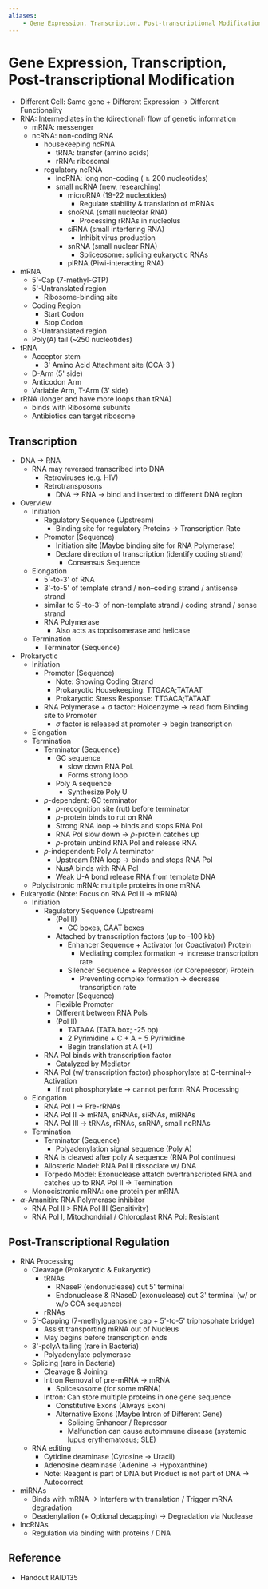 ```yaml
---
aliases:
    - Gene Expression, Transcription, Post-transcriptional Modification
---
```


# Gene Expression, Transcription, Post-transcriptional Modification

- Different Cell: Same gene + Different Expression → Different Functionality
- RNA: Intermediates in the (directional) flow of genetic information
    - mRNA: messenger
    - ncRNA: non-coding RNA
        - housekeeping ncRNA
            - tRNA: transfer (amino acids)
            - rRNA: ribosomal
        - regulatory ncRNA
            - lncRNA: long non-coding ($\ge 200$ nucleotides)
            - small ncRNA (new, researching)
                - microRNA (19-22 nucleotides)
					- Regulate stability & translation of mRNAs
                - snoRNA (small nucleolar RNA)
	                - Processing rRNAs in nucleolus
                - siRNA (small interfering RNA)
	                - Inhibit virus production
                - snRNA (small nuclear RNA)
	                - Spliceosome: splicing eukaryotic RNAs
                - piRNA (Piwi-interacting RNA)
- mRNA
    - 5'-Cap (7-methyl-GTP)
    - 5'-Untranslated region
        - Ribosome-binding site
    - Coding Region
        - Start Codon
        - Stop Codon
    - 3'-Untranslated region
    - Poly(A) tail (~250 nucleotides)
- tRNA
    - Acceptor stem
        - 3' Amino Acid Attachment site (CCA-3')
    - D-Arm (5' side)
    - Anticodon Arm
    - Variable Arm, T-Arm (3' side)
- rRNA (longer and have more loops than tRNA)
    - binds with Ribosome subunits
    - Antibiotics can target ribosome

## Transcription

- DNA → RNA
    - RNA may reversed transcribed into DNA
        - Retroviruses (e.g. HIV)
        - Retrotransposons
            - DNA → RNA → bind and inserted to different DNA region
- Overview
    - Initiation
        - Regulatory Sequence (Upstream)
            - Binding site for regulatory Proteins → Transcription Rate
        - Promoter (Sequence)
            - Initiation site (Maybe binding site for RNA Polymerase)
            - Declare direction of transcription (identify coding strand)
                - Consensus Sequence
    - Elongation
        - 5'-to-3' of RNA
        - 3'-to-5' of template strand / non–coding strand / antisense strand
        - similar to 5'-to-3' of non-template strand / coding strand / sense strand
        - RNA Polymerase
            - Also acts as topoisomerase and helicase
    - Termination
        - Terminator (Sequence)
- Prokaryotic
    - Initiation
        - Promoter (Sequence)
            - Note: Showing Coding Strand
            - Prokaryotic Housekeeping: TTGACA;TATAAT
            - Prokaryotic Stress Response: TTGACA;TATAAT
        - RNA Polymerase + $\sigma$ factor: Holoenzyme → read from Binding site to Promoter
            - $\sigma$ factor is released at promoter → begin transcription
    - Elongation
    - Termination
        - Terminator (Sequence)
            - GC sequence
                - slow down RNA Pol.
                - Forms strong loop
            - Poly A sequence
                - Synthesize Poly U
        - $\rho$-dependent: GC terminator
            - $\rho$-recognition site (rut) before terminator
            - $\rho$-protein binds to rut on RNA
            - Strong RNA loop → binds and stops RNA Pol
            - RNA Pol slow down → $\rho$-protein catches up
            - $\rho$-protein unbind RNA Pol and release RNA
        - $\rho$-independent: Poly A terminator
            - Upstream RNA loop → binds and stops RNA Pol
            - NusA binds with RNA Pol
            - Weak U-A bond release RNA from template DNA
    - Polycistronic mRNA: multiple proteins in one mRNA
- Eukaryotic (Note: Focus on RNA Pol II → mRNA)
    - Initiation
        - Regulatory Sequence (Upstream)
            - (Pol II)
                - GC boxes, CAAT boxes
            - Attached by transcription factors (up to -100 kb)
                - Enhancer Sequence + Activator (or Coactivator) Protein
	                - Mediating complex formation → increase transcription rate
                - Silencer Sequence + Repressor (or Corepressor) Protein
					- Preventing complex formation → decrease transcription rate
        - Promoter (Sequence)
            - Flexible Promoter
            - Different between RNA Pols
            - (Pol II)
                - TATAAA (TATA box; -25 bp)
                - 2 Pyrimidine + C + A + 5 Pyrimidine
                - Begin translation at A (+1)
        - RNA Pol binds with transcription factor
            - Catalyzed by Mediator
        - RNA Pol (w/ transcription factor) phosphorylate at C-terminal→ Activation
            - If not phosphorylate → cannot perform RNA Processing
    - Elongation
        - RNA Pol I → Pre-rRNAs
        - RNA Pol II → mRNA, snRNAs, siRNAs, miRNAs
        - RNA Pol III → tRNAs, rRNAs, snRNA, small ncRNAs
    - Termination
        - Terminator (Sequence)
            - Polyadenylation signal sequence (Poly A)
        - RNA is cleaved after poly A sequence (RNA Pol continues)
        - Allosteric Model: RNA Pol II dissociate w/ DNA
        - Torpedo Model: Exonuclease attatch overtranscripted RNA and catches up to RNA Pol II → Termination
    - Monocistronic mRNA: one protein per mRNA
- $\alpha$-Amanitin: RNA Polymerase inhibitor
	- RNA Pol II > RNA Pol III (Sensitivity)
	- RNA Pol I, Mitochondrial / Chloroplast RNA Pol: Resistant

## Post-Transcriptional Regulation

- RNA Processing
    - Cleavage (Prokaryotic & Eukaryotic)
        - tRNAs
            - RNaseP (endonuclease) cut 5' terminal
            - Endonuclease & RNaseD (exonuclease) cut 3' terminal (w/ or w/o CCA sequence)
        - rRNAs
    - 5'-Capping (7-methylguanosine cap + 5'-to-5' triphosphate bridge)
        - Assist transporting mRNA out of Nucleus
        - May begins before transcription ends
    - 3'-polyA tailing (rare in Bacteria)
        - Polyadenylate polymerase
    - Splicing (rare in Bacteria)
        - Cleavage & Joining
        - Intron Removal of pre-mRNA → mRNA
            - Splicesosome (for some mRNA)
        - Intron: Can store multiple proteins in one gene sequence
            - Constitutive Exons (Always Exon)
            - Alternative Exons (Maybe Intron of Different Gene)
                - Splicing Enhancer / Repressor
                - Malfunction can cause autoimmune disease (systemic lupus erythematosus; SLE)
    - RNA editing
        - Cytidine deaminase (Cytosine → Uracil)
        - Adenosine deaminase (Adenine → Hypoxanthine)
        - Note: Reagent is part of DNA but Product is not part of DNA → Autocorrect
- miRNAs
    - Binds with mRNA → Interfere with translation / Trigger mRNA degradation
    - Deadenylation (+ Optional decapping) → Degradation via Nuclease
- lncRNAs
    - Regulation via binding with proteins / DNA

## Reference

- Handout RAID135
